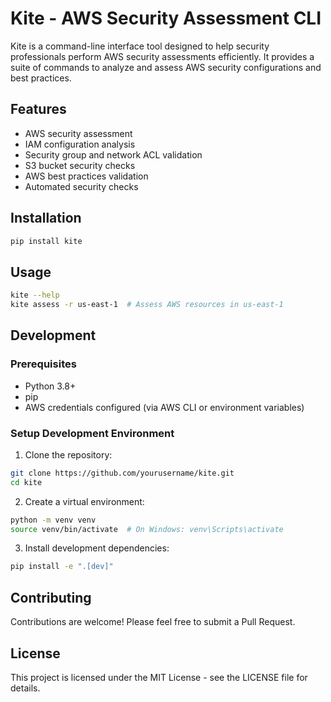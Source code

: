 # Kite - AWS Security Assessment CLI

Kite is a command-line interface tool designed to help security professionals perform AWS security assessments efficiently. It provides a suite of commands to analyze and assess AWS security configurations and best practices.

## Features

- AWS security assessment
- IAM configuration analysis
- Security group and network ACL validation
- S3 bucket security checks
- AWS best practices validation
- Automated security checks

## Installation

```bash
pip install kite
```

## Usage

```bash
kite --help
kite assess -r us-east-1  # Assess AWS resources in us-east-1
```

## Development

### Prerequisites

- Python 3.8+
- pip
- AWS credentials configured (via AWS CLI or environment variables)

### Setup Development Environment

1. Clone the repository:
```bash
git clone https://github.com/yourusername/kite.git
cd kite
```

2. Create a virtual environment:
```bash
python -m venv venv
source venv/bin/activate  # On Windows: venv\Scripts\activate
```

3. Install development dependencies:
```bash
pip install -e ".[dev]"
```

## Contributing

Contributions are welcome! Please feel free to submit a Pull Request.

## License

This project is licensed under the MIT License - see the LICENSE file for details.
